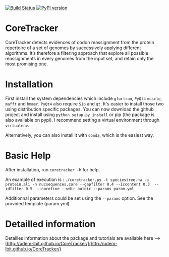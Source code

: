[![Build Status](https://travis-ci.org/UdeM-LBIT/CoreTracker.svg?branch=master)](https://travis-ci.org/UdeM-LBIT/CoreTracker) [![PyPI version](https://badge.fury.io/py/CoreTracker.svg)](https://badge.fury.io/py/CoreTracker)
# CoreTracker
CoreTracker detects evidences of codon reassignment from the protein repertoire of a set
of genomes by successively applying different algorithms. It’s therefore a filtering approach that
explore all possible reassignments in every genomes from the input set, and retain only the most promising one.

# Installation

First install the system dependencies which include `gfortran`, `PyQt4` `muscle`, `mafft` and `hmmer`. `PyQt4` also require `Sip` and `qt`. It's easier to install those two using distribution specific packages. You can now download the github project and install using `python setup.py install` or pip (the package is also available on pypi). I recommend setting a virtual environment through `virtualenv`.

Alternatively, you can also install it with `conda`, which is the easiest way. 


# Basic Help
After installation, run `coretracker -h` for help.

An example of execution is :
``./coretracker.py -t speciestree.nw -p protein.ali -n nucsequences.core --gapfilter 0.4 --iccontent 0.3  --idfilter 0.5  --norefine --wdir outdir --params param.yml ``

Additionnal parameters could be set using the ``--params`` option. See the provided template (param.yml).

# Detailled information

Detailles information about the package and tutorials are available here ==> [http://udem-lbit.github.io/CoreTracker/](http://udem-lbit.github.io/CoreTracker/)
